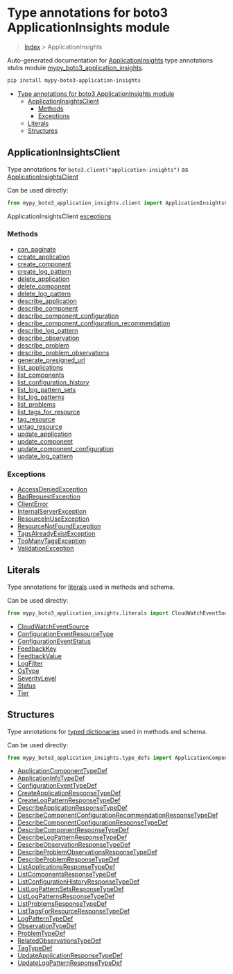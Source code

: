 # Type annotations for boto3 ApplicationInsights module

> [Index](../index.md) > ApplicationInsights

Auto-generated documentation for [ApplicationInsights](https://boto3.amazonaws.com/v1/documentation/api/latest/reference/services/application-insights.html#ApplicationInsights)
type annotations stubs module [mypy_boto3_application_insights](https://pypi.org/project/mypy-boto3-application-insights/).

```bash
pip install mypy-boto3-application-insights
```

- [Type annotations for boto3 ApplicationInsights module](#type-annotations-for-boto3-applicationinsights-module)
  - [ApplicationInsightsClient](#applicationinsightsclient)
    - [Methods](#methods)
    - [Exceptions](#exceptions)
  - [Literals](#literals)
  - [Structures](#structures)

## ApplicationInsightsClient

Type annotations for  `boto3.client("application-insights")` as [ApplicationInsightsClient](./client.md)

Can be used directly:

```python
from mypy_boto3_application_insights.client import ApplicationInsightsClient
```


ApplicationInsightsClient [exceptions](./client.md#exceptions)



### Methods
- [can_paginate](./client.md#can-paginate)
- [create_application](./client.md#create-application)
- [create_component](./client.md#create-component)
- [create_log_pattern](./client.md#create-log-pattern)
- [delete_application](./client.md#delete-application)
- [delete_component](./client.md#delete-component)
- [delete_log_pattern](./client.md#delete-log-pattern)
- [describe_application](./client.md#describe-application)
- [describe_component](./client.md#describe-component)
- [describe_component_configuration](./client.md#describe-component-configuration)
- [describe_component_configuration_recommendation](./client.md#describe-component-configuration-recommendation)
- [describe_log_pattern](./client.md#describe-log-pattern)
- [describe_observation](./client.md#describe-observation)
- [describe_problem](./client.md#describe-problem)
- [describe_problem_observations](./client.md#describe-problem-observations)
- [generate_presigned_url](./client.md#generate-presigned-url)
- [list_applications](./client.md#list-applications)
- [list_components](./client.md#list-components)
- [list_configuration_history](./client.md#list-configuration-history)
- [list_log_pattern_sets](./client.md#list-log-pattern-sets)
- [list_log_patterns](./client.md#list-log-patterns)
- [list_problems](./client.md#list-problems)
- [list_tags_for_resource](./client.md#list-tags-for-resource)
- [tag_resource](./client.md#tag-resource)
- [untag_resource](./client.md#untag-resource)
- [update_application](./client.md#update-application)
- [update_component](./client.md#update-component)
- [update_component_configuration](./client.md#update-component-configuration)
- [update_log_pattern](./client.md#update-log-pattern)




### Exceptions
- [AccessDeniedException](./client.md#accessdeniedexception)
- [BadRequestException](./client.md#badrequestexception)
- [ClientError](./client.md#clienterror)
- [InternalServerException](./client.md#internalserverexception)
- [ResourceInUseException](./client.md#resourceinuseexception)
- [ResourceNotFoundException](./client.md#resourcenotfoundexception)
- [TagsAlreadyExistException](./client.md#tagsalreadyexistexception)
- [TooManyTagsException](./client.md#toomanytagsexception)
- [ValidationException](./client.md#validationexception)










## Literals

Type annotations for [literals](./literals.md) used in methods and schema.

Can be used directly:

```python
from mypy_boto3_application_insights.literals import CloudWatchEventSource, ...
```

- [CloudWatchEventSource](./literals.md#cloudwatcheventsource)
- [ConfigurationEventResourceType](./literals.md#configurationeventresourcetype)
- [ConfigurationEventStatus](./literals.md#configurationeventstatus)
- [FeedbackKey](./literals.md#feedbackkey)
- [FeedbackValue](./literals.md#feedbackvalue)
- [LogFilter](./literals.md#logfilter)
- [OsType](./literals.md#ostype)
- [SeverityLevel](./literals.md#severitylevel)
- [Status](./literals.md#status)
- [Tier](./literals.md#tier)




## Structures


Type annotations for [typed dictionaries](./type_defs.md) used in methods and schema.

Can be used directly:

```python
from mypy_boto3_application_insights.type_defs import ApplicationComponentTypeDef, ...
```

- [ApplicationComponentTypeDef](./type_defs.md#applicationcomponenttypedef)
- [ApplicationInfoTypeDef](./type_defs.md#applicationinfotypedef)
- [ConfigurationEventTypeDef](./type_defs.md#configurationeventtypedef)
- [CreateApplicationResponseTypeDef](./type_defs.md#createapplicationresponsetypedef)
- [CreateLogPatternResponseTypeDef](./type_defs.md#createlogpatternresponsetypedef)
- [DescribeApplicationResponseTypeDef](./type_defs.md#describeapplicationresponsetypedef)
- [DescribeComponentConfigurationRecommendationResponseTypeDef](./type_defs.md#describecomponentconfigurationrecommendationresponsetypedef)
- [DescribeComponentConfigurationResponseTypeDef](./type_defs.md#describecomponentconfigurationresponsetypedef)
- [DescribeComponentResponseTypeDef](./type_defs.md#describecomponentresponsetypedef)
- [DescribeLogPatternResponseTypeDef](./type_defs.md#describelogpatternresponsetypedef)
- [DescribeObservationResponseTypeDef](./type_defs.md#describeobservationresponsetypedef)
- [DescribeProblemObservationsResponseTypeDef](./type_defs.md#describeproblemobservationsresponsetypedef)
- [DescribeProblemResponseTypeDef](./type_defs.md#describeproblemresponsetypedef)
- [ListApplicationsResponseTypeDef](./type_defs.md#listapplicationsresponsetypedef)
- [ListComponentsResponseTypeDef](./type_defs.md#listcomponentsresponsetypedef)
- [ListConfigurationHistoryResponseTypeDef](./type_defs.md#listconfigurationhistoryresponsetypedef)
- [ListLogPatternSetsResponseTypeDef](./type_defs.md#listlogpatternsetsresponsetypedef)
- [ListLogPatternsResponseTypeDef](./type_defs.md#listlogpatternsresponsetypedef)
- [ListProblemsResponseTypeDef](./type_defs.md#listproblemsresponsetypedef)
- [ListTagsForResourceResponseTypeDef](./type_defs.md#listtagsforresourceresponsetypedef)
- [LogPatternTypeDef](./type_defs.md#logpatterntypedef)
- [ObservationTypeDef](./type_defs.md#observationtypedef)
- [ProblemTypeDef](./type_defs.md#problemtypedef)
- [RelatedObservationsTypeDef](./type_defs.md#relatedobservationstypedef)
- [TagTypeDef](./type_defs.md#tagtypedef)
- [UpdateApplicationResponseTypeDef](./type_defs.md#updateapplicationresponsetypedef)
- [UpdateLogPatternResponseTypeDef](./type_defs.md#updatelogpatternresponsetypedef)
